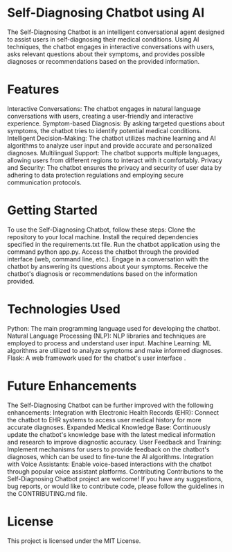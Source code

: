 # Self-Diagnosing Chatbot using AI

The Self-Diagnosing Chatbot is an intelligent conversational agent designed to assist users in self-diagnosing their medical conditions. Using AI techniques, the chatbot engages in interactive conversations with users, asks relevant questions about their symptoms, and provides possible diagnoses or recommendations based on the provided information.

# Features
Interactive Conversations: The chatbot engages in natural language conversations with users, creating a user-friendly and interactive experience.
Symptom-based Diagnosis: By asking targeted questions about symptoms, the chatbot tries to identify potential medical conditions.
Intelligent Decision-Making: The chatbot utilizes machine learning and AI algorithms to analyze user input and provide accurate and personalized diagnoses.
Multilingual Support: The chatbot supports multiple languages, allowing users from different regions to interact with it comfortably.
Privacy and Security: The chatbot ensures the privacy and security of user data by adhering to data protection regulations and employing secure communication protocols.

# Getting Started
To use the Self-Diagnosing Chatbot, follow these steps:
Clone the repository to your local machine.
Install the required dependencies specified in the requirements.txt file.
Run the chatbot application using the command python app.py.
Access the chatbot through the provided interface (web, command line, etc.).
Engage in a conversation with the chatbot by answering its questions about your symptoms.
Receive the chatbot's diagnosis or recommendations based on the information provided.

# Technologies Used
Python: The main programming language used for developing the chatbot.
Natural Language Processing (NLP): NLP libraries and techniques are employed to process and understand user input.
Machine Learning: ML algorithms are utilized to analyze symptoms and make informed diagnoses.
Flask: A web framework used for the chatbot's user interface .

# Future Enhancements
The Self-Diagnosing Chatbot can be further improved with the following enhancements:
Integration with Electronic Health Records (EHR): Connect the chatbot to EHR systems to access user medical history for more accurate diagnoses.
Expanded Medical Knowledge Base: Continuously update the chatbot's knowledge base with the latest medical information and research to improve diagnostic accuracy.
User Feedback and Training: Implement mechanisms for users to provide feedback on the chatbot's diagnoses, which can be used to fine-tune the AI algorithms.
Integration with Voice Assistants: Enable voice-based interactions with the chatbot through popular voice assistant platforms.
Contributing
Contributions to the Self-Diagnosing Chatbot project are welcome! If you have any suggestions, bug reports, or would like to contribute code, please follow the guidelines in the CONTRIBUTING.md file.

# License
This project is licensed under the MIT License.
